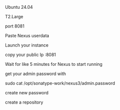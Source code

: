 Ubuntu 24.04

T2.Large

port 8081


Paste Nexus userdata

Launch your instance

copy your public Ip :8081

Wait for like 5 minutes for Nexus to start running


get your admin password with 

sudo cat /opt/sonatype-work/nexus3/admin.password

create new password 

create a repository 
